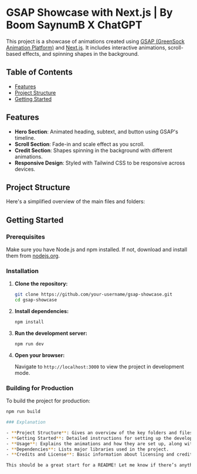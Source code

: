 # GSAP Showcase with Next.js | By Boom SaynumB X ChatGPT

This project is a showcase of animations created using [GSAP (GreenSock Animation Platform)](https://greensock.com/gsap/) and [Next.js](https://nextjs.org/). It includes interactive animations, scroll-based effects, and spinning shapes in the background.

## Table of Contents

- [Features](#features)
- [Project Structure](#project-structure)
- [Getting Started](#getting-started)

## Features

- **Hero Section**: Animated heading, subtext, and button using GSAP's timeline.
- **Scroll Section**: Fade-in and scale effect as you scroll.
- **Credit Section**: Shapes spinning in the background with different animations.
- **Responsive Design**: Styled with Tailwind CSS to be responsive across devices.

## Project Structure

Here's a simplified overview of the main files and folders:


## Getting Started

### Prerequisites

Make sure you have Node.js and npm installed. If not, download and install them from [nodejs.org](https://nodejs.org/).

### Installation

1. **Clone the repository:**

    ```bash
    git clone https://github.com/your-username/gsap-showcase.git
    cd gsap-showcase
    ```

2. **Install dependencies:**

    ```bash
    npm install
    ```

3. **Run the development server:**

    ```bash
    npm run dev
    ```

4. **Open your browser:**

    Navigate to `http://localhost:3000` to view the project in development mode.

### Building for Production

To build the project for production:

```bash
npm run build

### Explanation

- **Project Structure**: Gives an overview of the key folders and files.
- **Getting Started**: Detailed instructions for setting up the development environment.
- **Usage**: Explains the animations and how they are set up, along with tips for customization.
- **Dependencies**: Lists major libraries used in the project.
- **Credits and License**: Basic information about licensing and credits to the tools used.

This should be a great start for a README! Let me know if there’s anything specific you want to include.
